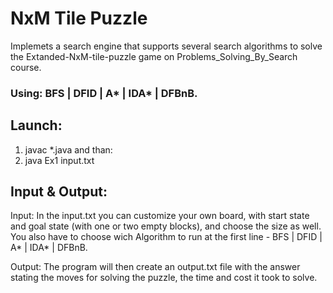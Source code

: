 # NxM Tile Puzzle
Implemets a search engine that supports several search algorithms to solve the Extanded-NxM-tile-puzzle game on Problems_Solving_By_Search course.
### Using: BFS | DFID | A* | IDA* | DFBnB.

## Launch:

1. javac *.java
and than:
2. java Ex1 input.txt

## Input & Output:
Input: In the input.txt you can customize your own board, with start state and goal state (with one or two empty blocks), and choose the size as well.
       You also have to choose wich Algorithm to run at the first line - BFS | DFID | A* | IDA* | DFBnB.

Output: The program will then create an output.txt file with the answer stating the moves for solving the puzzle, the time and cost it took to solve.


